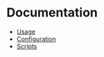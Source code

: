 
Documentation
=============

- [Usage](./usage.md)
- [Configuration](./configuration.md)
- [Scripts](./scripts.md)

